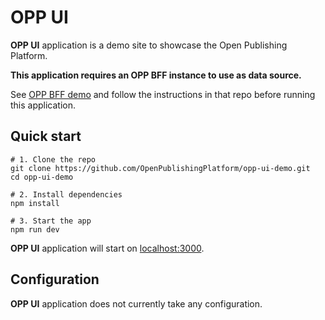 # OPP UI

**OPP UI** application is a demo site to showcase the Open Publishing Platform.

**This application requires an OPP BFF instance to use as data source.**

See [OPP BFF demo](https://github.com/OpenPublishingPlatform/opp-bff-demo)
and follow the instructions in that repo before running this application.


## Quick start
```
# 1. Clone the repo
git clone https://github.com/OpenPublishingPlatform/opp-ui-demo.git
cd opp-ui-demo

# 2. Install dependencies
npm install

# 3. Start the app
npm run dev
```

**OPP UI** application will start on [localhost:3000](http://localhost:3000).


## Configuration

**OPP UI** application does not currently take any configuration.
